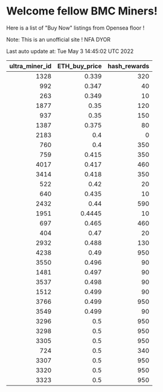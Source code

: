 # Welcome fellow BMC Miners!
Here is a list of "Buy Now" listings from Opensea floor !

Note: This is an unofficial site ! NFA DYOR


Last auto update at: Tue May  3 14:45:02 UTC 2022


|   ultra_miner_id |   ETH_buy_price |   hash_rewards |
|-----------------:|----------------:|---------------:|
|             1328 |          0.339  |            320 |
|              992 |          0.347  |             40 |
|              263 |          0.349  |             10 |
|             1877 |          0.35   |            120 |
|              937 |          0.35   |            150 |
|             1387 |          0.375  |             80 |
|             2183 |          0.4    |              0 |
|              760 |          0.4    |            350 |
|              759 |          0.415  |            350 |
|             4017 |          0.417  |            460 |
|             3414 |          0.418  |            350 |
|              522 |          0.42   |             20 |
|              640 |          0.435  |             10 |
|             2432 |          0.44   |            590 |
|             1951 |          0.4445 |             10 |
|              697 |          0.465  |            460 |
|              404 |          0.47   |             20 |
|             2932 |          0.488  |            130 |
|             4238 |          0.49   |            950 |
|             3550 |          0.496  |             90 |
|             1481 |          0.497  |             90 |
|             3537 |          0.498  |             90 |
|             1512 |          0.499  |             90 |
|             3766 |          0.499  |            950 |
|             3549 |          0.499  |             90 |
|             3296 |          0.5    |            950 |
|             3298 |          0.5    |            950 |
|             3305 |          0.5    |            950 |
|              724 |          0.5    |            340 |
|             3307 |          0.5    |            950 |
|             3320 |          0.5    |            950 |
|             3323 |          0.5    |            950 |
